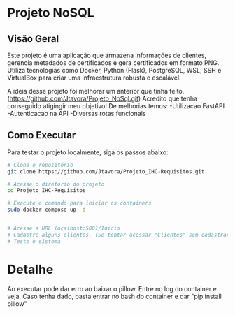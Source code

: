 # Projeto NoSQL

## Visão Geral

Este projeto é uma aplicação que armazena informações de clientes, gerencia metadados de certificados e gera certificados em formato PNG. Utiliza tecnologias como Docker, Python (Flask), PostgreSQL, WSL, SSH e VirtualBox para criar uma infraestrutura robusta e escalável.

A ideia desse projeto foi melhorar um anterior que tinha feito. (https://github.com/Jtavora/Projeto_NoSql.git)
Acredito que tenha conseguido atigingir meu objetivo!
De melhorias temos:
-Utilizacao FastAPI
-Autenticacao na API
-Diversas rotas funcionais

## Como Executar

Para testar o projeto localmente, siga os passos abaixo:

```sh
# Clone o repositório
git clone https://github.com/Jtavora/Projeto_IHC-Requisitos.git

# Acesse o diretório do projeto
cd Projeto_IHC-Requisitos

# Execute o comando para iniciar os containers
sudo docker-compose up -d


# Acesse a URL localhost:5001/Inicio
# Cadastre alguns clientes. (Se tentar acessar "Clientes" sem cadastrar nenhum, pode ocorrer um problema)
# Teste o sistema
```

# Detalhe
Ao executar pode dar erro ao baixar o pillow.
Entre no log do container e veja.
Caso tenha dado, basta entrar no bash do container e dar "pip install pillow"
